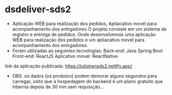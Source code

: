 # dsdeliver-sds2 
- Aplicação WEB para realização dos pedidos, Apliacativo movel para acompanhamento dos entrgadores 
O projeto consiste em um sistema de registro e entrega de pedidos. Onde desenvolvemos uma aplicação WEB para realização dos pedidos e um apliacativo movel para acompanhamento dos entrgadores. 
- Foram utilizadas as seguintes tecnologias:
    Back-end: Java Spring Boot
    Front-end: ReactJS
    Aplicativo movel: ReactNative

link da aplicação publicada: https://juliohensds2.netlify.app/

- OBS. os dados (os produtos) podem demorar alguns segundos para carregar, visto que a hospedagem do backend é um plano gratuito que hiberna depois de 30 min sem requisição...  
